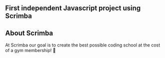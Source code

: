 ## First independent Javascript project using Scrimba

## About Scrimba

At Scrimba our goal is to create the best possible coding school at the cost of a gym membership! 💜
